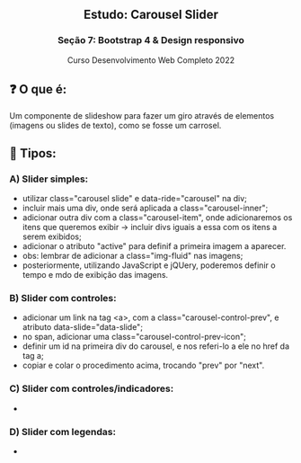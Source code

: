 <div align="center">
<h2>Estudo: Carousel Slider</h2>
<h3>Seção 7: Bootstrap 4 & Design responsivo</h3>
<p>Curso Desenvolvimento Web Completo 2022</p>
</div>

## ❓ O que é:
Um componente de slideshow para fazer um giro através de elementos (imagens ou slides de texto), como se fosse um carrosel.

## 💭 Tipos:

### A) Slider simples:

- utilizar class="carousel slide" e data-ride="carousel" na div;
- incluir mais uma div, onde será aplicada a class="carousel-inner";
- adicionar outra div com a class="carousel-item", onde adicionaremos os itens que queremos exibir -> incluir divs iguais a essa com os itens a serem exibidos;
- adicionar o atributo "active" para definif a primeira imagem a aparecer.
- obs: lembrar de adicionar a class="img-fluid" nas imagens;
- posteriormente, utilizando JavaScript e jQUery, poderemos definir o tempo e mdo de exibição das imagens.

### B) Slider com controles:

- adicionar um link na tag &lt;a&gt;, com a class="carousel-control-prev", e atributo data-slide="data-slide";
- no span, adicionar uma class="carousel-control-prev-icon";
- definir um id na primeira div do carousel, e nos referi-lo a ele no href da tag a;
- copiar e colar o procedimento acima, trocando "prev" por "next".

### C) Slider com controles/indicadores:

- 

### D) Slider com legendas:

- 